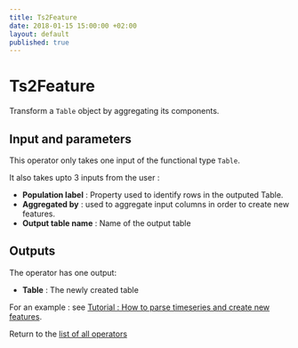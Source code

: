 ```yaml
---
title: Ts2Feature
date: 2018-01-15 15:00:00 +02:00
layout: default
published: true
---
```

# Ts2Feature

Transform a `Table` object by aggregating its components.


## Input and parameters

This operator only takes one input of the functional type `Table`.

It also takes upto 3 inputs from the user :

- **Population label** : Property used to identify rows in the outputed Table.
- **Aggregated by** : used to aggregate input columns in order to create new features.
- **Output table name** : Name of the output table

## Outputs

The operator has one output:

 - **Table** : The newly created table

 For an example : see [Tutorial : How to parse timeseries and create new features](/doc/tutorials/tuto_TS2Feature.html).


 Return to the [list of all operators](/operators.html)
